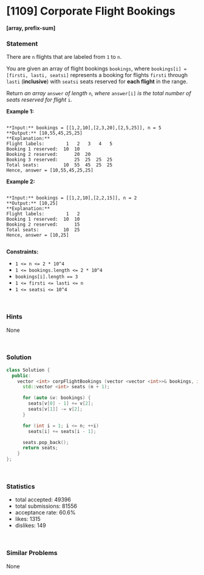 # [1109] Corporate Flight Bookings

**[array, prefix-sum]**

### Statement

There are `n` flights that are labeled from `1` to `n`.

You are given an array of flight bookings `bookings`, where `bookings[i] = [firsti, lasti, seatsi]` represents a booking for flights `firsti` through `lasti` (**inclusive**) with `seatsi` seats reserved for **each flight** in the range.

Return *an array* `answer` *of length* `n`*, where* `answer[i]` *is the total number of seats reserved for flight* `i`.


**Example 1:**

```

**Input:** bookings = [[1,2,10],[2,3,20],[2,5,25]], n = 5
**Output:** [10,55,45,25,25]
**Explanation:**
Flight labels:        1   2   3   4   5
Booking 1 reserved:  10  10
Booking 2 reserved:      20  20
Booking 3 reserved:      25  25  25  25
Total seats:         10  55  45  25  25
Hence, answer = [10,55,45,25,25]

```

**Example 2:**

```

**Input:** bookings = [[1,2,10],[2,2,15]], n = 2
**Output:** [10,25]
**Explanation:**
Flight labels:        1   2
Booking 1 reserved:  10  10
Booking 2 reserved:      15
Total seats:         10  25
Hence, answer = [10,25]


```

**Constraints:**
* `1 <= n <= 2 * 10^4`
* `1 <= bookings.length <= 2 * 10^4`
* `bookings[i].length == 3`
* `1 <= firsti <= lasti <= n`
* `1 <= seatsi <= 10^4`


<br />

### Hints

None

<br />

### Solution

```cpp
class Solution {
  public:
    vector <int> corpFlightBookings (vector <vector <int>>& bookings, int n) {
      std::vector <int> seats (n + 1);

      for (auto &v: bookings) {
        seats[v[0] - 1] += v[2];
        seats[v[1]] -= v[2];
      }

      for (int i = 1; i <= n; ++i)
        seats[i] += seats[i - 1];

      seats.pop_back();
      return seats;
    }
};
```

<br />

### Statistics

- total accepted: 49396
- total submissions: 81556
- acceptance rate: 60.6%
- likes: 1315
- dislikes: 149

<br />

### Similar Problems

None
